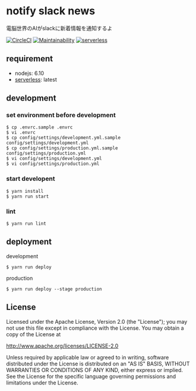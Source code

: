 # notify slack news
電脳世界のAIがslackに新着情報を通知するよ

[![CircleCI](https://circleci.com/gh/ogontaro/notify_slack_news.svg?style=svg)](https://circleci.com/gh/ogontaro/notify_slack_news)
[![Maintainability](https://api.codeclimate.com/v1/badges/7964824c89c5af836519/maintainability)](https://codeclimate.com/github/ogontaro/notify_slack_news/maintainability)
[![serverless](http://public.serverless.com/badges/v3.svg)](http://www.serverless.com)

## requirement
- nodejs: 6.10
- [serverless](https://github.com/serverless/serverless): latest

## development
### set environment before development
```
$ cp .envrc.sample .envrc
$ vi .envrc 
$ cp config/settings/development.yml.sample config/settings/development.yml
$ cp config/settings/production.yml.sample  config/settings/production.yml
$ vi config/settings/development.yml
$ vi config/settings/production.yml
```

### start developent
```
$ yarn install
$ yarn run start
```

### lint
```
$ yarn run lint
```

## deployment
development
```
$ yarn run deploy
```

production
```
$ yarn run deploy --stage production
```

## License
Licensed under the Apache License, Version 2.0 (the "License");
you may not use this file except in compliance with the License.
You may obtain a copy of the License at

http://www.apache.org/licenses/LICENSE-2.0

Unless required by applicable law or agreed to in writing, software
distributed under the License is distributed on an "AS IS" BASIS,
WITHOUT WARRANTIES OR CONDITIONS OF ANY KIND, either express or implied.
See the License for the specific language governing permissions and
limitations under the License.

